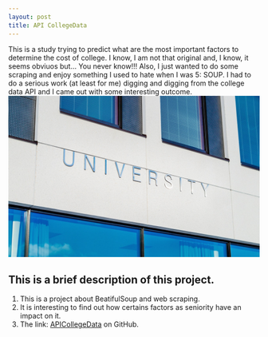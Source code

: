 ```yaml
---
layout: post
title: API CollegeData
---
```

This is a study trying to predict what are the most important factors to determine the cost of college. I know, I am not that original and, I know, it seems obviuos but... You never know!!! Also, I just wanted to do some scraping and enjoy something I used to hate when I was 5: SOUP. I had to do a serious work (at least for me) digging and digging from the college data API and I came out with some interesting outcome.
![pexels photo 356086](/images/pexels-photo-356086.jpeg "pexels photo 356086")

## This is a brief description of this project.
  1. This is a project about BeatifulSoup and web scraping.
  2. It is interesting to find out how certains factors as seniority have an impact on it.
  3. The link: [APICollegeData](https://github.com/AlexChicote/APICollegeData) on GitHub.
  
